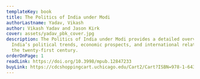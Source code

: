 ```yaml
---
templateKey: book
title: The Politics of India under Modi
authorLastname: Yadav, Vikash
author: Vikash Yadav and Jason Kirk
cover: assets/yadav_pbk_cover.jpg
description: The Politics of India under Modi provides a detailed overview of
  India’s political trends, economic prospects, and international relations in
  the twenty-first century.
orderOnPage: 1
readLink: https://doi.org/10.3998/mpub.12847233
buyLink: https://cdcshoppingcart.uchicago.edu/Cart2/Cart?ISBN=978-1-64315-053-6&PRESS=lever
---
```

